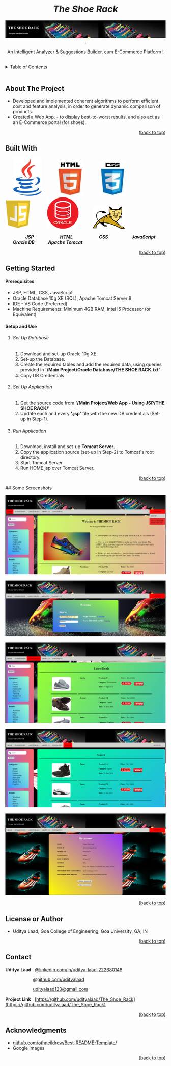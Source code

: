 <!-- Reference:
https://github.com/othneildrew/Best-README-Template -->
<a name="readme-top"></a>


<!-- PROJECT LOGO -->
<br />
<div align="center">
  <h1><i> The Shoe Rack </i></h1>

  <img src="Read_Me_Content/top_label.png" alt="top_label">
  .

  <p align="center">
    An Intelligent Analyzer & Suggestions Builder, cum E-Commerce Platform !
  </p>
</div>

<br>

<!-- TABLE OF CONTENTS -->
<details>
  <summary>Table of Contents</summary>
  <ol>
    <li><a href="#about-the-project">About The Project</a></li>
    <li><a href="#built-with">Built With</a></li>
    <li><a href="#getting-started">Getting Started</a></li>
    <li><a href="#some-screenshots">Some Screenshots</a></li>
    <li><a href="#license-or-author">License or Author</a></li>
    <li><a href="#contact">Contact</a></li>
    <li><a href="#acknowledgments">Acknowledgments</a></li>
  </ol>
</details>

<br>


<!-- ABOUT THE PROJECT -->
## About The Project
  * Developed and implemented coherent algorithms to perform efficient cost and feature analysis, in order to generate dynamic comparison of products.
  * Created a Web App. - to display best-to-worst results, and also act as an E-Commerce portal (for shoes).

  <p align="right">(<a href="#readme-top">back to top</a>)</p>



## Built With
  &nbsp; &nbsp; &nbsp; <img src="Read_Me_Content/Tech/Java.JPG" alt="Python" width="90"> &nbsp; &nbsp; &nbsp; &nbsp; &nbsp; &nbsp; <img src="Read_Me_Content/Tech/html.JPG" alt="HTML" width="80"> &nbsp; &nbsp; &nbsp; &nbsp; &nbsp; &nbsp; <img src="Read_Me_Content/Tech/css.JPG" alt="CSS" width="83"> &nbsp; &nbsp; &nbsp; &nbsp; &nbsp; &nbsp; <img src="Read_Me_Content/Tech/js.JPG" alt="JS" width="80"> &nbsp; &nbsp; &nbsp; &nbsp; &nbsp; &nbsp; <img src="Read_Me_Content/Tech/oracle_db.png" alt="JS" width="100"> &nbsp; &nbsp; &nbsp; &nbsp; &nbsp; <img src="Read_Me_Content/Tech/apache_tomcat.png" alt="JS" width="100">

  &nbsp; &nbsp; &nbsp; &nbsp; &nbsp; &nbsp; &nbsp; &nbsp; <b><i> JSP </i></b> &nbsp; &nbsp; &nbsp; &nbsp; &nbsp; &nbsp; &nbsp; &nbsp; &nbsp; &nbsp; <b><i> HTML </i></b> &nbsp; &nbsp; &nbsp; &nbsp; &nbsp; &nbsp; &nbsp; &nbsp; &nbsp; &nbsp; <b><i> CSS </i></b> &nbsp; &nbsp; &nbsp; &nbsp; &nbsp; &nbsp; &nbsp; &nbsp; &nbsp; <b><i> JavaScript </i></b> &nbsp; &nbsp; &nbsp; &nbsp; &nbsp; &nbsp; &nbsp; <b><i> Oracle DB </i></b> &nbsp; &nbsp; &nbsp; &nbsp; &nbsp; <b><i> Apache Tomcat </i></b>

  <p align="right">(<a href="#readme-top">back to top</a>)</p>



<!-- GETTING STARTED -->
## Getting Started
  #### Prerequisites
  * JSP, HTML, CSS, JavaScript
  * Oracle Database 10g XE (SQL), Apache Tomcat Server 9
  * IDE - VS Code (Preferred)
  * Machine Requirements: Minimum 4GB RAM, Intel i5 Processor (or Equivalent)
  
  #### Setup and Use
  1. ###### Set Up Database 
       1. Download and set-up Oracle 10g XE.
       2. Set-up the Database.
       3. Create the required tables and add the required data, using queries provided in <b>'/Main Project/Oracle Database/THE SHOE RACK.txt'</b>
       4. Copy DB Credentials

  2. ###### Set Up Application
       1. Get the source code from <b>'/Main Project/Web App - Using JSP/THE SHOE RACK/'</b>
       2. Update each and every <b>'.jsp'</b> file with the new DB credentials (Set-up in Step-1).

   3. ###### Run Application
       1. Download, install and set-up <b>Tomcat Server</b>.
       2. Copy the application source (set-up in Step-2) to Tomcat's root directory.
       3. Start Tomcat Server
       4. Run HOME.jsp over Tomcat Server.

  <p align="right">(<a href="#readme-top">back to top</a>)</p>
<!-- SOME SCREENSHOTS -->
## Some Screenshots
   <p align="center">
    <img src="Read_Me_Content/Examples/2.png" alt="Screenshot">
    <br> <br>
    <img src="Read_Me_Content/Examples/3.png" alt="Screenshot">
    <br> <br>
    <img src="Read_Me_Content/Examples/4.png" alt="Screenshot">
    <br> <br>
    <img src="Read_Me_Content/Examples/5.png" alt="Screenshot">
    <br> <br>
    <img src="Read_Me_Content/Examples/6.png" alt="Screenshot">
  </p>
   
   <p align="right">(<a href="#readme-top">back to top</a>)</p>
   
<!-- LICENSE -->
## License or Author
  * Uditya Laad, Goa College of Engineering, Goa University, GA, IN

  <p align="right">(<a href="#readme-top">back to top</a>)</p>


<!-- CONTACT -->
## Contact
  <b>Uditya Laad</b> &nbsp; [@linkedin.com/in/uditya-laad-222680148](https://www.linkedin.com/in/uditya-laad-222680148/)
  
  &nbsp; &nbsp; &nbsp; &nbsp; &nbsp; &nbsp; &nbsp; &nbsp; &nbsp; &nbsp; &nbsp; [@github.com/udityalaad](https://github.com/udityalaad)
  
  &nbsp; &nbsp; &nbsp; &nbsp; &nbsp; &nbsp; &nbsp; &nbsp; &nbsp; &nbsp; &nbsp; udityalaad123@gmail.com

  <b>Project Link</b> &nbsp; [https://github.com/udityalaad/The_Shoe_Rack](https://github.com/udityalaad/The_Shoe_Rack)

  <p align="right">(<a href="#readme-top">back to top</a>)</p>



<!-- ACKNOWLEDGMENTS -->
## Acknowledgments
  * [github.com/othneildrew/Best-README-Template/](https://github.com/othneildrew/Best-README-Template)
  * Google Images
  
  <p align="right">(<a href="#readme-top">back to top</a>)</p>
